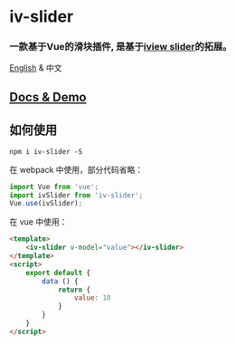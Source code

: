 # iv-slider
### 一款基于Vue的滑块插件, 是基于[iview slider](https://www.iviewui.com/components/slider)的拓展。

[English](README.md) & 中文

## [Docs & Demo](https://lychub.github.io/v-slider/dist/)

## 如何使用

```
npm i iv-slider -S
```
在 webpack 中使用，部分代码省略：
``` js
import Vue from 'vue';
import ivSlider from 'iv-slider';
Vue.use(ivSlider);
```

在 vue 中使用：
``` html
<template>
    <iv-slider v-model="value"></iv-slider>
</template>
<script>
    export default {
        data () {
            return {
                value: 10
            }
        }
    }
</script>
```